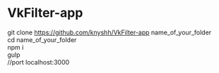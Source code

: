 # VkFilter-app
git clone https://github.com/knyshh/VkFilter-app name_of_your_folder </br>
cd name_of_your_folder </br>
npm i </br>
gulp </br>
//port localhost:3000 </br>
